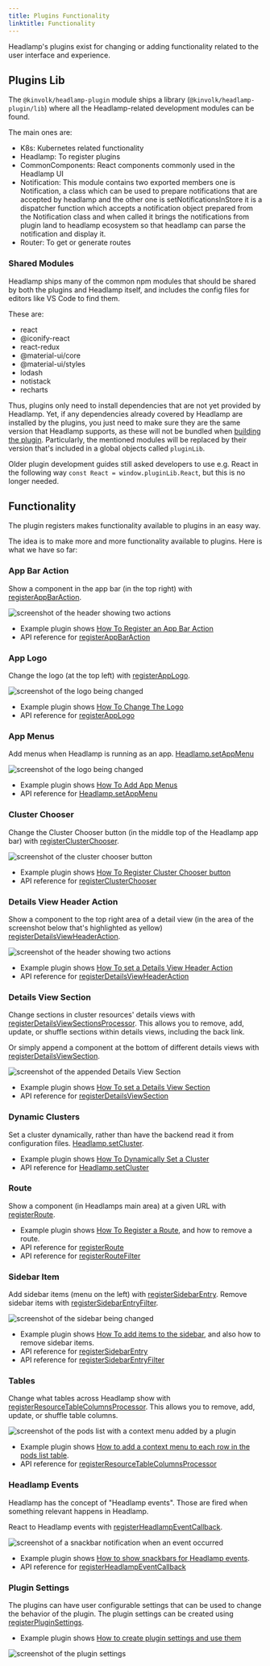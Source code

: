 ```yaml
---
title: Plugins Functionality
linktitle: Functionality
---
```


Headlamp's plugins exist for changing or adding functionality related to
the user interface and experience.

## Plugins Lib

The `@kinvolk/headlamp-plugin` module ships a library
(`@kinvolk/headlamp-plugin/lib`) where all the Headlamp-related development
modules can be found.

The main ones are:

- K8s: Kubernetes related functionality
- Headlamp: To register plugins
- CommonComponents: React components commonly used in the Headlamp UI
- Notification: This module contains two exported members one is Notification, a class which can be used to prepare notifications that are accepted by headlamp and the other one is setNotificationsInStore it is a dispatcher function which accepts a notification object prepared from the Notification class and when called it brings the notifications from plugin land to headlamp ecosystem so that headlamp can parse the notification and display it.
- Router: To get or generate routes

### Shared Modules

Headlamp ships many of the common npm modules that should be shared by both
the plugins and Headlamp itself, and includes the config files for editors
like VS Code to find them.

These are:

- react
- @iconify-react
- react-redux
- @material-ui/core
- @material-ui/styles
- lodash
- notistack
- recharts

Thus, plugins only need to install dependencies that are not yet provided by Headlamp.
Yet, if any dependencies already covered by Headlamp are installed by the plugins, you
just need to make sure they are the same version that Headlamp supports, as these will
not be bundled when [building the plugin](../building.md).
Particularly, the mentioned modules will be replaced by their version that's included
in a global objects called `pluginLib`.

Older plugin development guides still asked developers to use e.g. React in the following
way `const React = window.pluginLib.React`, but this is no longer needed.

## Functionality

The plugin registers makes functionality available to plugins in an easy way.

The idea is to make more and more functionality available to plugins. Here is
what we have so far:

### App Bar Action

Show a component in the app bar (in the top right) with
[registerAppBarAction](../api/plugin/registry/functions/registerappbaraction).

![screenshot of the header showing two actions](./images/podcounter_screenshot.png)

- Example plugin shows [How To Register an App Bar Action](https://github.com/headlamp-k8s/headlamp/tree/main/plugins/examples/pod-counter)
- API reference for [registerAppBarAction](../api/plugin/registry/functions/registerappbaraction)

### App Logo

Change the logo (at the top left) with
[registerAppLogo](../api/plugin/registry/functions/registerapplogo).

![screenshot of the logo being changed](./images/change-logo.png)

- Example plugin shows [How To Change The Logo](https://github.com/headlamp-k8s/headlamp/tree/main/plugins/examples/change-logo)
- API reference for [registerAppLogo](../api/plugin/registry/functions/registerapplogo)

### App Menus

Add menus when Headlamp is running as an app.
[Headlamp.setAppMenu](../api/plugin/lib/classes/Headlamp#setappmenu)

![screenshot of the logo being changed](./images/app-menus.png)

- Example plugin shows [How To Add App Menus](https://github.com/headlamp-k8s/headlamp/tree/main/plugins/examples/app-menus)
- API reference for [Headlamp.setAppMenu](../api/plugin/lib/classes/Headlamp#setappmenu)

### Cluster Chooser

Change the Cluster Chooser button (in the middle top of the Headlamp app bar) with
[registerClusterChooser](../api/plugin/registry/functions/registerclusterchooser).

![screenshot of the cluster chooser button](./images/cluster-chooser.png)

- Example plugin shows [How To Register Cluster Chooser button](https://github.com/headlamp-k8s/headlamp/tree/main/plugins/examples/clusterchooser)
- API reference for [registerClusterChooser](../api/plugin/registry/functions/registerclusterchooser)

### Details View Header Action

Show a component to the top right area of a detail view
(in the area of the screenshot below that's highlighted as yellow)
[registerDetailsViewHeaderAction](../api/plugin/registry/functions/registerdetailsviewheaderaction).

![screenshot of the header showing two actions](./images/header_actions_screenshot.png)

- Example plugin shows [How To set a Details View Header Action](https://github.com/headlamp-k8s/headlamp/tree/main/plugins/examples/details-view)
- API reference for [registerDetailsViewHeaderAction](../api/plugin/registry/functions/registerdetailsviewheaderaction)

### Details View Section

Change sections in cluster resources' details views with [registerDetailsViewSectionsProcessor](../api/plugin/registry/functions/registerdetailsviewsectionsprocessor). This allows you to remove, add, update, or shuffle sections within details views, including the back link.

Or simply append a component at the bottom of different details views with
[registerDetailsViewSection](../api/plugin/registry/functions/registerdetailsviewsection).

![screenshot of the appended Details View Section](./images/details-view.jpeg)

- Example plugin shows [How To set a Details View Section](https://github.com/headlamp-k8s/headlamp/tree/main/plugins/examples/details-view)
- API reference for [registerDetailsViewSection](../api/plugin/registry/functions/registerdetailsviewsection)

### Dynamic Clusters

Set a cluster dynamically, rather than have the backend read it from configuration files.
[Headlamp.setCluster](../api/plugin/lib/classes/Headlamp.md#setcluster).

- Example plugin shows [How To Dynamically Set a Cluster](https://github.com/headlamp-k8s/headlamp/tree/main/plugins/examples/dynamic-clusters)
- API reference for [Headlamp.setCluster](../api/plugin/lib/classes/Headlamp.md#setcluster)

### Route

Show a component (in Headlamps main area) at a given URL with
[registerRoute](../api/plugin/registry/functions/registerroute).

- Example plugin shows [How To Register a Route](https://github.com/headlamp-k8s/headlamp/tree/main/plugins/examples/sidebar), and how to remove a route.
- API reference for [registerRoute](../api/plugin/registry/functions/registerroute)
- API reference for [registerRouteFilter](../api/plugin/registry/functions/registerroutefilter)


### Sidebar Item

Add sidebar items (menu on the left) with
[registerSidebarEntry](../api/plugin/registry/functions/registersidebarentry).
Remove sidebar items with [registerSidebarEntryFilter](../api/plugin/registry/functions/registersidebarentryfilter).

![screenshot of the sidebar being changed](./images/sidebar.png)

- Example plugin shows [How To add items to the sidebar](https://github.com/headlamp-k8s/headlamp/tree/main/plugins/examples/sidebar), and also how to remove sidebar items.
- API reference for [registerSidebarEntry](../api/plugin/registry/functions/registersidebarentry)
- API reference for [registerSidebarEntryFilter](../api/plugin/registry/functions/registersidebarentryfilter)

### Tables

Change what tables across Headlamp show with [registerResourceTableColumnsProcessor](../api/plugin/registry/functions/registersidebarentry). This allows you to remove, add, update, or shuffle table columns.

![screenshot of the pods list with a context menu added by a plugin](./images/table-context-menu.png)

- Example plugin shows [How to add a context menu to each row in the pods list table](https://github.com/headlamp-k8s/headlamp/tree/main/plugins/examples/tables).
- API reference for [registerResourceTableColumnsProcessor](../api/plugin/registry/functions/registerresourcetablecolumnsprocessor)

### Headlamp Events

Headlamp has the concept of "Headlamp events". Those are fired when something relevant happens in Headlamp.

React to Headlamp events with [registerHeadlampEventCallback](../api/plugin/registry/functions/registerheadlampeventcallback).

![screenshot of a snackbar notification when an event occurred](./images/event-snackbar.png)

- Example plugin shows [How to show snackbars for Headlamp events](https://github.com/headlamp-k8s/headlamp/tree/main/plugins/examples/headlamp-events).
- API reference for [registerHeadlampEventCallback](../api/plugin/registry/functions/registerheadlampeventcallback)


### Plugin Settings

The plugins can have user configurable settings that can be used to change the behavior of the plugin. The plugin settings can be created using [registerPluginSettings](../api/plugin/registry/functions/registerpluginsettings).

- Example plugin shows [How to create plugin settings and use them](https://github.com/kinvolk/headlamp/tree/main/plugins/examples/change-logo)

![screenshot of the plugin settings](./images/plugin-settings.png)
